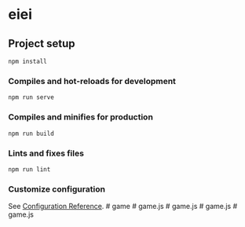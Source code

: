 # eiei

## Project setup
```
npm install
```

### Compiles and hot-reloads for development
```
npm run serve
```

### Compiles and minifies for production
```
npm run build
```

### Lints and fixes files
```
npm run lint
```

### Customize configuration
See [Configuration Reference](https://cli.vuejs.org/config/).
#   g a m e  
 #   g a m e . j s  
 #   g a m e . j s  
 #   g a m e . j s  
 #   g a m e . j s  
 